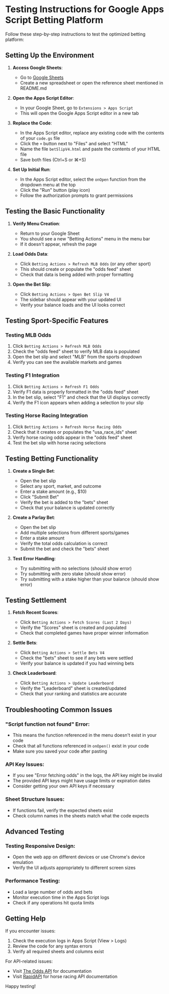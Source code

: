 # Testing Instructions for Google Apps Script Betting Platform

Follow these step-by-step instructions to test the optimized betting platform:

## Setting Up the Environment

1. **Access Google Sheets**:
   - Go to [Google Sheets](https://sheets.google.com)
   - Create a new spreadsheet or open the reference sheet mentioned in README.md

2. **Open the Apps Script Editor**:
   - In your Google Sheet, go to `Extensions > Apps Script`
   - This will open the Google Apps Script editor in a new tab

3. **Replace the Code**:
   - In the Apps Script editor, replace any existing code with the contents of your `code.gs` file
   - Click the `+` button next to "Files" and select "HTML"
   - Name the file `betSlipV4.html` and paste the contents of your HTML file
   - Save both files (Ctrl+S or ⌘+S)

4. **Set Up Initial Run**:
   - In the Apps Script editor, select the `onOpen` function from the dropdown menu at the top
   - Click the "Run" button (play icon)
   - Follow the authorization prompts to grant permissions

## Testing the Basic Functionality

1. **Verify Menu Creation**:
   - Return to your Google Sheet
   - You should see a new "Betting Actions" menu in the menu bar
   - If it doesn't appear, refresh the page

2. **Load Odds Data**:
   - Click `Betting Actions > Refresh MLB Odds` (or any other sport)
   - This should create or populate the "odds feed" sheet
   - Check that data is being added with proper formatting

3. **Open the Bet Slip**:
   - Click `Betting Actions > Open Bet Slip V4`
   - The sidebar should appear with your updated UI
   - Verify your balance loads and the UI looks correct

## Testing Sport-Specific Features

### Testing MLB Odds

1. Click `Betting Actions > Refresh MLB Odds`
2. Check the "odds feed" sheet to verify MLB data is populated
3. Open the bet slip and select "MLB" from the sports dropdown
4. Verify you can see the available markets and games

### Testing F1 Integration

1. Click `Betting Actions > Refresh F1 Odds`
2. Verify F1 data is properly formatted in the "odds feed" sheet
3. In the bet slip, select "F1" and check that the UI displays correctly
4. Verify the F1 icon appears when adding a selection to your slip

### Testing Horse Racing Integration

1. Click `Betting Actions > Refresh Horse Racing Odds`
2. Check that it creates or populates the "usa_race_ids" sheet
3. Verify horse racing odds appear in the "odds feed" sheet
4. Test the bet slip with horse racing selections

## Testing Betting Functionality

1. **Create a Single Bet**:
   - Open the bet slip
   - Select any sport, market, and outcome
   - Enter a stake amount (e.g., $10)
   - Click "Submit Bet"
   - Verify the bet is added to the "bets" sheet
   - Check that your balance is updated correctly

2. **Create a Parlay Bet**:
   - Open the bet slip
   - Add multiple selections from different sports/games
   - Enter a stake amount
   - Verify the total odds calculation is correct
   - Submit the bet and check the "bets" sheet

3. **Test Error Handling**:
   - Try submitting with no selections (should show error)
   - Try submitting with zero stake (should show error)
   - Try submitting with a stake higher than your balance (should show error)

## Testing Settlement

1. **Fetch Recent Scores**:
   - Click `Betting Actions > Fetch Scores (Last 2 Days)`
   - Verify the "Scores" sheet is created and populated
   - Check that completed games have proper winner information

2. **Settle Bets**:
   - Click `Betting Actions > Settle Bets V4`
   - Check the "bets" sheet to see if any bets were settled
   - Verify your balance is updated if you had winning bets

3. **Check Leaderboard**:
   - Click `Betting Actions > Update Leaderboard`
   - Verify the "Leaderboard" sheet is created/updated
   - Check that your ranking and statistics are accurate

## Troubleshooting Common Issues

### "Script function not found" Error:
- This means the function referenced in the menu doesn't exist in your code
- Check that all functions referenced in `onOpen()` exist in your code
- Make sure you saved your code after pasting

### API Key Issues:
- If you see "Error fetching odds" in the logs, the API key might be invalid
- The provided API keys might have usage limits or expiration dates
- Consider getting your own API keys if necessary

### Sheet Structure Issues:
- If functions fail, verify the expected sheets exist
- Check column names in the sheets match what the code expects

## Advanced Testing

### Testing Responsive Design:
- Open the web app on different devices or use Chrome's device emulation
- Verify the UI adjusts appropriately to different screen sizes

### Performance Testing:
- Load a large number of odds and bets
- Monitor execution time in the Apps Script logs
- Check if any operations hit quota limits

## Getting Help

If you encounter issues:
1. Check the execution logs in Apps Script (View > Logs)
2. Review the code for any syntax errors
3. Verify all required sheets and columns exist

For API-related issues:
- Visit [The Odds API](https://the-odds-api.com) for documentation
- Visit [RapidAPI](https://rapidapi.com) for horse racing API documentation

Happy testing!
